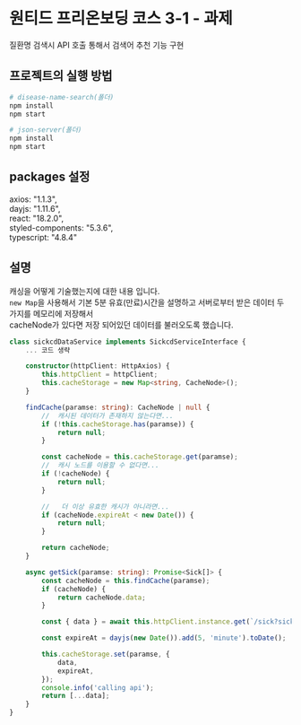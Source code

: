 # 원티드 프리온보딩 코스 3-1 - 과제
질환명 검색시 API 호출 통해서 검색어 추천 기능 구현

## 프로젝트의 실행 방법
```bash
# disease-name-search(폴더)
npm install
npm start

# json-server(폴더)
npm install
npm start
```

## packages 설정
axios: "1.1.3",\
dayjs: "1.11.6",\
react: "18.2.0",\
styled-components: "5.3.6",\
typescript: "4.8.4"

## 설명 
캐싱을 어떻게 기술했는지에 대한 내용 입니다.\
```new Map```을 사용해서 기본 5분 유효(만료)시간을 설명하고 서버로부터 받은 데이터 두 가지를 메모리에 저장해서\
cacheNode가 있다면 저장 되어있던 데이터를 불러오도록 했습니다.

```typescript
class sickcdDataService implements SickcdServiceInterface {
	... 코드 생략

	constructor(httpClient: HttpAxios) {
		this.httpClient = httpClient;
		this.cacheStorage = new Map<string, CacheNode>();
	}

	findCache(paramse: string): CacheNode | null {
		//  캐시된 데이터가 존재하지 않는다면...
		if (!this.cacheStorage.has(paramse)) {
			return null;
		}

		const cacheNode = this.cacheStorage.get(paramse);
		//  캐시 노드를 이용할 수 없다면...
		if (!cacheNode) {
			return null;
		}

		//   더 이상 유효한 캐시가 아니라면...
		if (cacheNode.expireAt < new Date()) {
			return null;
		}

		return cacheNode;
	}

	async getSick(paramse: string): Promise<Sick[]> {
		const cacheNode = this.findCache(paramse);
		if (cacheNode) {
			return cacheNode.data;
		}

		const { data } = await this.httpClient.instance.get(`/sick?sickNm_like=${paramse}`);

		const expireAt = dayjs(new Date()).add(5, 'minute').toDate();

		this.cacheStorage.set(paramse, {
			data,
			expireAt,
		});
		console.info('calling api');
		return [...data];
	}
}
```
